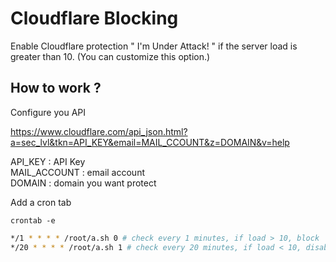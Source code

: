 <h1>Cloudflare Blocking</h1>

Enable Cloudflare protection " I'm Under Attack! " if the server load is greater than 10. (You can customize this option.)


<h2>How to work ?</h2>

Configure you API

https://www.cloudflare.com/api_json.html?a=sec_lvl&tkn=API_KEY&email=MAIL_CCOUNT&z=DOMAIN&v=help

API_KEY : API Key<br />
MAIL_ACCOUNT : email account<br />
DOMAIN : domain you want protect

Add a cron tab

```crontab -e```

```bash
*/1 * * * * /root/a.sh 0 # check every 1 minutes, if load > 10, block
*/20 * * * * /root/a.sh 1 # check every 20 minutes, if load < 10, disable protection
```
